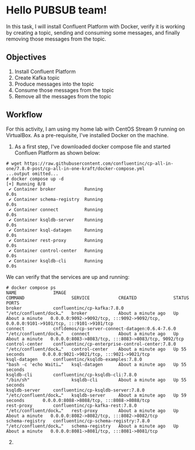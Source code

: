 # Hello PUBSUB team! 

In this task, I will install Confluent Platform with Docker, verify it is working by creating a topic, sending and consuming some messages, and finally removing those messages from the topic.

## Objectives 

1. Install Confluent Platform
2. Create Kafka topic
3. Produce messages into the topic
4. Consume those messages from the topic
5. Remove all the messages from the topic

## Workflow 

For this activity, I am using my home lab with CentOS Stream 9 running on VirtualBox. As a pre-requisite, I've installed Docker on the machine.  

1. As a first step, I've downloaded docker compose file and started Confluen Platform as shown below:

```
# wget https://raw.githubusercontent.com/confluentinc/cp-all-in-one/7.8.0-post/cp-all-in-one-kraft/docker-compose.yml
...output omitted...
# docker compose up -d
[+] Running 8/8
 ✔ Container broker           Running                                                                                                                    0.0s 
 ✔ Container schema-registry  Running                                                                                                                    0.0s 
 ✔ Container connect          Running                                                                                                                    0.0s 
 ✔ Container ksqldb-server    Running                                                                                                                    0.0s 
 ✔ Container ksql-datagen     Running                                                                                                                    0.0s 
 ✔ Container rest-proxy       Running                                                                                                                    0.0s 
 ✔ Container control-center   Running                                                                                                                    0.0s 
 ✔ Container ksqldb-cli       Running                                                                                                                    0.0s
```

We can verify that the services are up and running:

```
# docker compose ps
NAME              IMAGE                                             COMMAND                  SERVICE           CREATED              STATUS              PORTS
broker            confluentinc/cp-kafka:7.8.0                       "/etc/confluent/dock…"   broker            About a minute ago   Up About a minute   0.0.0.0:9092->9092/tcp, :::9092->9092/tcp, 0.0.0.0:9101->9101/tcp, :::9101->9101/tcp
connect           cnfldemos/cp-server-connect-datagen:0.6.4-7.6.0   "/etc/confluent/dock…"   connect           About a minute ago   Up About a minute   0.0.0.0:8083->8083/tcp, :::8083->8083/tcp, 9092/tcp
control-center    confluentinc/cp-enterprise-control-center:7.8.0   "/etc/confluent/dock…"   control-center    About a minute ago   Up 55 seconds       0.0.0.0:9021->9021/tcp, :::9021->9021/tcp
ksql-datagen      confluentinc/ksqldb-examples:7.8.0                "bash -c 'echo Waiti…"   ksql-datagen      About a minute ago   Up 55 seconds       
ksqldb-cli        confluentinc/cp-ksqldb-cli:7.8.0                  "/bin/sh"                ksqldb-cli        About a minute ago   Up 55 seconds       
ksqldb-server     confluentinc/cp-ksqldb-server:7.8.0               "/etc/confluent/dock…"   ksqldb-server     About a minute ago   Up 59 seconds       0.0.0.0:8088->8088/tcp, :::8088->8088/tcp
rest-proxy        confluentinc/cp-kafka-rest:7.8.0                  "/etc/confluent/dock…"   rest-proxy        About a minute ago   Up About a minute   0.0.0.0:8082->8082/tcp, :::8082->8082/tcp
schema-registry   confluentinc/cp-schema-registry:7.8.0             "/etc/confluent/dock…"   schema-registry   About a minute ago   Up About a minute   0.0.0.0:8081->8081/tcp, :::8081->8081/tcp
```

2. 
